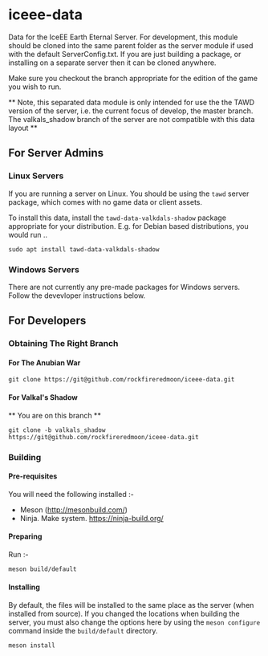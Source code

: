 # iceee-data

Data for the IceEE Earth Eternal Server. For development, this module should be cloned into the same parent folder as the server module if used with the default ServerConfig.txt. If you are just building a package,
or installing on a separate server then it can be cloned anywhere.

Make sure you checkout the branch appropriate for the edition of the game you wish to run.

** Note, this separated data module is only intended for use the the TAWD version of the server,
i.e. the current focus of develop, the master branch. The valkals_shadow branch of the server 
are not compatible with this data layout **

## For Server Admins

### Linux Servers

If you are running a server on Linux. You should be using the `tawd` server package, which comes with  no game data or client assets. 

To install this data, install the `tawd-data-valkdals-shadow` package appropriate for your distribution. E.g. for Debian based distributions, you would run ..

```
sudo apt install tawd-data-valkdals-shadow
``` 



### Windows Servers

There are not currently any pre-made packages for Windows servers. Follow the devevloper instructions below.

## For Developers

### Obtaining The Right Branch

#### For The Anubian War

```
git clone https://git@github.com/rockfireredmoon/iceee-data.git
```

#### For Valkal's Shadow

** You are on this branch **

```
git clone -b valkals_shadow https://git@github.com/rockfireredmoon/iceee-data.git
```
 
### Building 

#### Pre-requisites

You will need the following installed :-

* Meson (http://mesonbuild.com/)
* Ninja. Make system. https://ninja-build.org/

#### Preparing

Run :-

```bash
meson build/default
```

#### Installing

By default, the files will be installed to the same place as the server (when installed from source). If 
you changed the locations when building the server, you must also change the options here by using the
`meson configure` command inside the `build/default` directory.

```base
meson install
```
